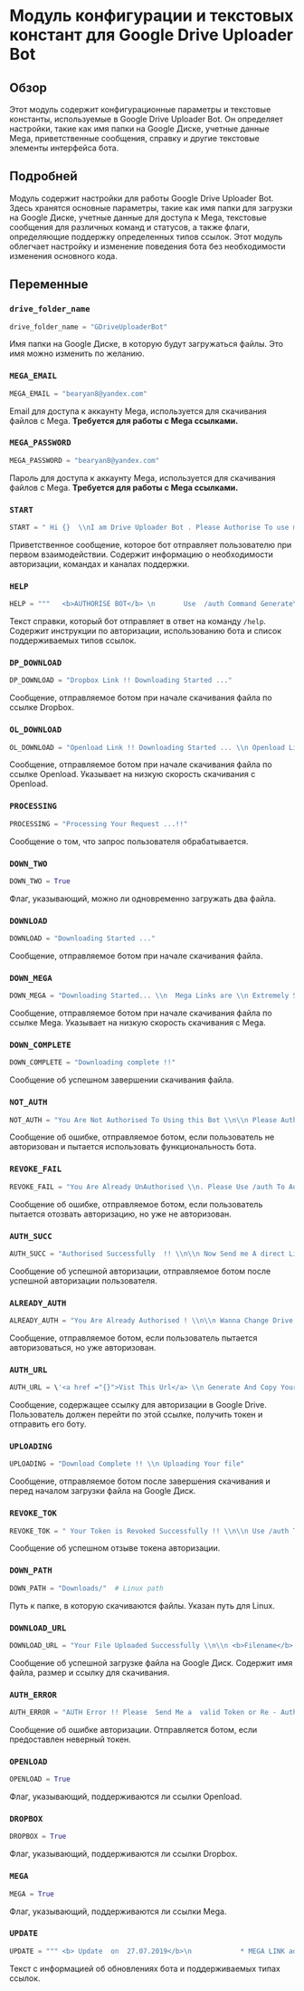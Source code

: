 # Модуль конфигурации и текстовых констант для Google Drive Uploader Bot

## Обзор

Этот модуль содержит конфигурационные параметры и текстовые константы, используемые в Google Drive Uploader Bot. Он определяет настройки, такие как имя папки на Google Диске, учетные данные Mega, приветственные сообщения, справку и другие текстовые элементы интерфейса бота.

## Подробней

Модуль содержит настройки для работы Google Drive Uploader Bot. Здесь хранятся основные параметры, такие как имя папки для загрузки на Google Диске, учетные данные для доступа к Mega, текстовые сообщения для различных команд и статусов, а также флаги, определяющие поддержку определенных типов ссылок. Этот модуль облегчает настройку и изменение поведения бота без необходимости изменения основного кода.

## Переменные

### `drive_folder_name`

```python
drive_folder_name = "GDriveUploaderBot"
```

Имя папки на Google Диске, в которую будут загружаться файлы. Это имя можно изменить по желанию.

### `MEGA_EMAIL`

```python
MEGA_EMAIL = "bearyan8@yandex.com"
```

Email для доступа к аккаунту Mega, используется для скачивания файлов с Mega. **Требуется для работы с Mega ссылками.**

### `MEGA_PASSWORD`

```python
MEGA_PASSWORD = "bearyan8@yandex.com"
```

Пароль для доступа к аккаунту Mega, используется для скачивания файлов с Mega. **Требуется для работы с Mega ссылками.**

### `START`

```python
START = " Hi {}  \\nI am Drive Uploader Bot . Please Authorise To use me .By using /auth \\n\\n For more info /help \\n\\n Third-Party Website \\n Support Added /update \\n\\n For Bot Updates  \\n <a href =\'https://t.me/aryan_bots\'>Join Channel</a>\\nPlease Report Bugs  @aryanvikash"
```

Приветственное сообщение, которое бот отправляет пользователю при первом взаимодействии. Содержит информацию о необходимости авторизации, командах и каналах поддержки.

### `HELP`

```python
HELP = """   <b>AUTHORISE BOT</b> \n       Use  /auth Command Generate\n       Your Google Drive Token And \n       Send It To Bot  \n<b> You Wanna Change Your Login \n        Account ?</b> \\n\n        You Can Use /revoke \n        command            \n<b>What I Can Do With This Bot? </b>\n            You Can Upload Any Internet\n            Files On Your google\n            Drive Account.\n<b> Links Supported By Bot</b>\n            * Direct Links \n            * Openload links [Max Speed \n              500 KBps :(   ]\n            * Dropbox links \n            *  Mega links\n            \n            + More On Its way:)\n                \nBug Report @aryanvikash\n        """
```

Текст справки, который бот отправляет в ответ на команду `/help`. Содержит инструкции по авторизации, использованию бота и список поддерживаемых типов ссылок.

### `DP_DOWNLOAD`

```python
DP_DOWNLOAD = "Dropbox Link !! Downloading Started ..."
```

Сообщение, отправляемое ботом при начале скачивания файла по ссылке Dropbox.

### `OL_DOWNLOAD`

```python
OL_DOWNLOAD = "Openload Link !! Downloading Started ... \\n Openload Links Are Extremely Slow"
```

Сообщение, отправляемое ботом при начале скачивания файла по ссылке Openload. Указывает на низкую скорость скачивания с Openload.

### `PROCESSING`

```python
PROCESSING = "Processing Your Request ...!!"
```

Сообщение о том, что запрос пользователя обрабатывается.

### `DOWN_TWO`

```python
DOWN_TWO = True
```

Флаг, указывающий, можно ли одновременно загружать два файла. 

### `DOWNLOAD`

```python
DOWNLOAD = "Downloading Started ..."
```

Сообщение, отправляемое ботом при начале скачивания файла.

### `DOWN_MEGA`

```python
DOWN_MEGA = "Downloading Started... \\n  Mega Links are \\n Extremely Slow :("
```

Сообщение, отправляемое ботом при начале скачивания файла по ссылке Mega. Указывает на низкую скорость скачивания с Mega.

### `DOWN_COMPLETE`

```python
DOWN_COMPLETE = "Downloading complete !!"
```

Сообщение об успешном завершении скачивания файла.

### `NOT_AUTH`

```python
NOT_AUTH = "You Are Not Authorised To Using this Bot \\n\\n Please Authorise Me Using /auth  \\n\\n @aryanvikash"
```

Сообщение об ошибке, отправляемое ботом, если пользователь не авторизован и пытается использовать функциональность бота.

### `REVOKE_FAIL`

```python
REVOKE_FAIL = "You Are Already UnAuthorised \\n. Please Use /auth To Authorise \\n\\n report At @aryanvikash "
```

Сообщение об ошибке, отправляемое ботом, если пользователь пытается отозвать авторизацию, но уже не авторизован.

### `AUTH_SUCC`

```python
AUTH_SUCC = "Authorised Successfully  !! \\n\\n Now Send me A direct Link :)"
```

Сообщение об успешной авторизации, отправляемое ботом после успешной авторизации пользователя.

### `ALREADY_AUTH`

```python
ALREADY_AUTH = "You Are Already Authorised ! \\n\\n Wanna Change Drive Account? \\n\\n Use /revoke \\n\\n report At @aryanvikash "
```

Сообщение, отправляемое ботом, если пользователь пытается авторизоваться, но уже авторизован.

### `AUTH_URL`

```python
AUTH_URL = \'<a href ="{}">Vist This Url</a> \\n Generate And Copy Your Google Drive Token And Send It To Me\'
```

Сообщение, содержащее ссылку для авторизации в Google Drive. Пользователь должен перейти по этой ссылке, получить токен и отправить его боту.

### `UPLOADING`

```python
UPLOADING = "Download Complete !! \\n Uploading Your file"
```

Сообщение, отправляемое ботом после завершения скачивания и перед началом загрузки файла на Google Диск.

### `REVOKE_TOK`

```python
REVOKE_TOK = " Your Token is Revoked Successfully !! \\n\\n Use /auth To Re-Authorise Your Drive Acc. "
```

Сообщение об успешном отзыве токена авторизации.

### `DOWN_PATH`

```python
DOWN_PATH = "Downloads/"  # Linux path
```

Путь к папке, в которую скачиваются файлы.  Указан путь для Linux.

### `DOWNLOAD_URL`

```python
DOWNLOAD_URL = "Your File Uploaded Successfully \\n\\n <b>Filename</b> : {} \\n\\n <b> Size</b> : {} MB \\n\\n <b>Download</b> {}"
```

Сообщение об успешной загрузке файла на Google Диск. Содержит имя файла, размер и ссылку для скачивания.

### `AUTH_ERROR`

```python
AUTH_ERROR = "AUTH Error !! Please  Send Me a  valid Token or Re - Authorise Me  \\n\\n report At @aryanvikash"
```

Сообщение об ошибке авторизации. Отправляется ботом, если предоставлен неверный токен.

### `OPENLOAD`

```python
OPENLOAD = True
```

Флаг, указывающий, поддерживаются ли ссылки Openload.

### `DROPBOX`

```python
DROPBOX = True
```

Флаг, указывающий, поддерживаются ли ссылки Dropbox.

### `MEGA`

```python
MEGA = True
```

Флаг, указывающий, поддерживаются ли ссылки Mega.

### `UPDATE`

```python
UPDATE = """ <b> Update  on  27.07.2019</b>\n            * MEGA LINK added\n            * Error Handling Improved\n\n<b> Links Supported By Bot</b>\n            * Direct Links \n            * Openload links [Max Speed \n              500 KBps :(   ]\n            * Dropbox links \n            *  Mega links (only files)\n            \n            + More are in way:) """
```

Текст с информацией об обновлениях бота и поддерживаемых типах ссылок.